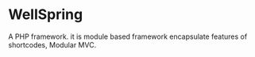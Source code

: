 # WellSpring
A PHP framework.  it is module based framework encapsulate features of shortcodes, Modular MVC.
